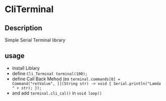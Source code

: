 # CliTerminal
## Description
Simple Serial Terminal library
## usage
 * Install Liblary
 * define ` Cli_Terminal terminal(100); `
 * define Call Back Mehod (ex ` terminal.commands[0] = Command("retValue", [](String str) -> void { Serial.println("Lamda " + str); }); `
 * and add `terminal.cli_cal()` in ` void loop() `

